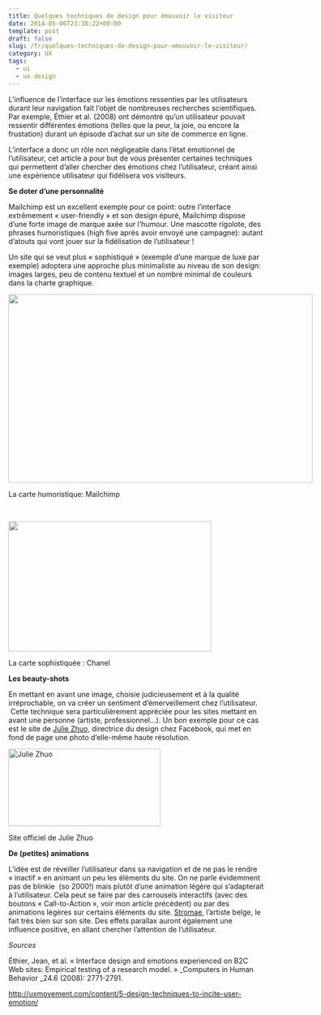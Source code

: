 ```yaml
---
title: Quelques techniques de design pour émouvoir le visiteur
date: 2014-05-06T23:38:22+00:00
template: post
draft: false
slug: /fr/quelques-techniques-de-design-pour-emouvoir-le-visiteur/
category: UX
tags:
  - ui
  - ux design
---
```

L&rsquo;influence de l&rsquo;interface sur les émotions ressenties par les utilisateurs durant leur navigation fait l&rsquo;objet de nombreuses recherches scientifiques. Par exemple, Éthier et al. (2008) ont démontré qu&rsquo;un utilisateur pouvait ressentir différentes émotions (telles que la peur, la joie, ou encore la frustation) durant un épisode d&rsquo;achat sur un site de commerce en ligne.

L&rsquo;interface a donc un rôle non négligeable dans l&rsquo;état émotionnel de l&rsquo;utilisateur, cet article a pour but de vous présenter certaines techniques qui permettent d&rsquo;aller chercher des émotions chez l&rsquo;utilisateur, créant ainsi une expérience utilisateur qui fidélisera vos visiteurs.

**Se doter d&rsquo;une personnalité**

Mailchimp est un excellent exemple pour ce point: outre l&rsquo;interface extrêmement « user-friendly » et son design épuré, Mailchimp dispose d&rsquo;une forte image de marque axée sur l&rsquo;humour. Une mascotte rigolote, des phrases humoristiques (high five après avoir envoyé une campagne): autant d&rsquo;atouts qui vont jouer sur la fidélisation de l&rsquo;utilisateur !

Un site qui se veut plus « sophistiqué » (exemple d&rsquo;une marque de luxe par exemple) adoptera une approche plus minimaliste au niveau de son design: images larges, peu de contenu textuel et un nombre minimal de couleurs dans la charte graphique.

<div style="width: 610px" class="wp-caption alignnone">
  <img class="" src="http://cms.jotform.com/uploads/image_upload/image_upload/global/5067_mailchimp.png" alt="" width="600" height="372" />
  
  <p class="wp-caption-text">
    La carte humoristique: Mailchimp
  </p>
</div>

&nbsp;

<div style="width: 410px" class="wp-caption aligncenter">
  <img class="" src="http://www.drivecms.com/uploads/sostreassoc.com/Chanel_Website.jpg" alt="" width="400" height="257" />
  
  <p class="wp-caption-text">
    La carte sophistiquée : Chanel
  </p>
</div>

**Les beauty-shots**

En mettant en avant une image, choisie judicieusement et à la qualité irréprochable, on va créer un sentiment d&rsquo;émerveillement chez l&rsquo;utilisateur.  Cette technique sera particulièrement appréciée pour les sites mettant en avant une personne (artiste, professionnel&#8230;). Un bon exemple pour ce cas est le site de [Julie Zhuo](http://juliezhuo.com/), directrice du design chez Facebook, qui met en fond de page une photo d&rsquo;elle-même haute résolution.

<div id="attachment_96" style="width: 310px" class="wp-caption alignnone">
  <a href="http://latrmouh.org/blog/wp-content/uploads/2014/05/Screenshot-from-2015-12-18-183752.png"><img class="wp-image-96 size-medium" src="http://latrmouh.org/blog/wp-content/uploads/2014/05/Screenshot-from-2015-12-18-183752-300x153.png" alt="Julie Zhuo" width="300" height="153" srcset="http://latrmouh.org/blog/wp-content/uploads/2014/05/Screenshot-from-2015-12-18-183752-300x153.png 300w, http://latrmouh.org/blog/wp-content/uploads/2014/05/Screenshot-from-2015-12-18-183752-1024x524.png 1024w, http://latrmouh.org/blog/wp-content/uploads/2014/05/Screenshot-from-2015-12-18-183752-535x274.png 535w, http://latrmouh.org/blog/wp-content/uploads/2014/05/Screenshot-from-2015-12-18-183752-297x150.png 297w" sizes="(max-width: 300px) 100vw, 300px" /></a>
  
  <p class="wp-caption-text">
    Site officiel de Julie Zhuo
  </p>
</div>

**De (petites) animations**

L&rsquo;idée est de réveiller l&rsquo;utilisateur dans sa navigation et de ne pas le rendre « inactif » en animant un peu les éléments du site. On ne parle évidemment pas de blinkie  (so 2000!) mais plutôt d&rsquo;une animation légère qui s&rsquo;adapterait à l&rsquo;utilisateur. Cela peut se faire par des carrousels interactifs (avec des boutons « Call-to-Action », voir mon article précédent) ou par des animations légères sur certains éléments du site. [Stromae](http://latrmouh.org/stromae.net), l&rsquo;artiste belge, le fait très bien sur son site. Des effets parallax auront également une influence positive, en allant chercher l&rsquo;attention de l&rsquo;utilisateur.

_Sources_

Éthier, Jean, et al. « Interface design and emotions experienced on B2C Web sites: Empirical testing of a research model. » _Computers in Human Behavior _24.6 (2008): 2771-2791.

http://uxmovement.com/content/5-design-techniques-to-incite-user-emotion/

<!-- AddThis Advanced Settings generic via filter on the_content -->

<!-- AddThis Share Buttons generic via filter on the_content -->